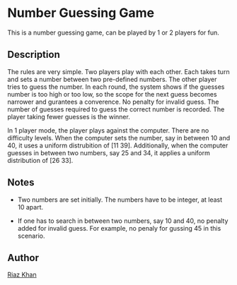 # Number Guessing Game

This is a number guessing game, can be played by 1 or 2 players for fun.

## Description

The rules are very simple. Two players play with each other. Each takes turn and 
sets a number between two pre-defined numbers. The other player tries to guess the 
number. In each round, the system shows if the guesses number is too high or too 
low, so the scope for the next guess becomes narrower and gurantees a converence. 
No penalty for invalid guess. The number of guesses required to guess the correct 
number is recorded. The player taking fewer guesses is the winner. 

In 1 player mode, the player plays against the computer. There are no difficulty
levels. When the computer sets the number, say in between 10 and 40, it uses a 
uniform distrubition of [11 39]. Additionally, when the computer guesses in between
two numbers, say 25 and 34, it applies a uniform distribution of [26 33].

## Notes
* Two numbers are set initially. The numbers have to be integer, at least 10 apart.

* If one has to search in between two numbers, say 10 and 40, no penalty added 
for invalid guess. For example, no penaly for gussing 45 in this scenario.



## Author

[Riaz Khan](https://github.com/riazakhan94)



